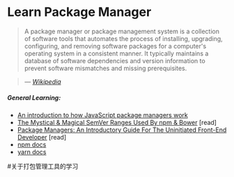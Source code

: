 # Learn Package Manager

> A package manager or package management system is a collection of software tools that automates the process of installing, upgrading, configuring, and removing software packages for a computer's operating system in a consistent manner. It typically maintains a database of software dependencies and version information to prevent software mismatches and missing prerequisites.

><cite>&#8212; [Wikipedia](https://en.wikipedia.org/wiki/Package_manager)</cite>

##### General Learning:

* [An introduction to how JavaScript package managers work](https://medium.freecodecamp.com/javascript-package-managers-101-9afd926add0a#.hu6knvct3)
* [The Mystical & Magical SemVer Ranges Used By npm & Bower](http://developer.telerik.com/featured/mystical-magical-semver-ranges-used-npm-bower/) [read]
* [Package Managers: An Introductory Guide For The Uninitiated Front-End Developer](http://codylindley.com/techpro/2013_04_12__package-managers-an-introducto/) [read]
* [npm docs](https://docs.npmjs.com/)
* [yarn docs](https://yarnpkg.com/en/docs/)

#关于打包管理工具的学习






















 







